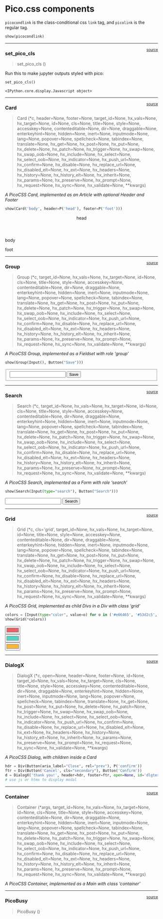 # Pico.css components


<!-- WARNING: THIS FILE WAS AUTOGENERATED! DO NOT EDIT! -->

`picocondlink` is the class-conditional css `link` tag, and `picolink`
is the regular tag.

``` python
show(picocondlink)
```

<link rel="stylesheet" href="https://cdn.jsdelivr.net/npm/@picocss/pico@latest/css/pico.conditional.min.css">
<style>:root { --pico-font-size: 100%; }</style>

------------------------------------------------------------------------

<a
href="https://github.com/AnswerDotAI/fasthtml/blob/main/fasthtml/pico.py#L30"
target="_blank" style="float:right; font-size:smaller">source</a>

### set_pico_cls

>  set_pico_cls ()

Run this to make jupyter outputs styled with pico:

``` python
set_pico_cls()
```

    <IPython.core.display.Javascript object>

------------------------------------------------------------------------

<a
href="https://github.com/AnswerDotAI/fasthtml/blob/main/fasthtml/pico.py#L49"
target="_blank" style="float:right; font-size:smaller">source</a>

### Card

>  Card (*c, header=None, footer=None, target_id=None, hx_vals=None,
>            hx_target=None, id=None, cls=None, title=None, style=None,
>            accesskey=None, contenteditable=None, dir=None, draggable=None,
>            enterkeyhint=None, hidden=None, inert=None, inputmode=None,
>            lang=None, popover=None, spellcheck=None, tabindex=None,
>            translate=None, hx_get=None, hx_post=None, hx_put=None,
>            hx_delete=None, hx_patch=None, hx_trigger=None, hx_swap=None,
>            hx_swap_oob=None, hx_include=None, hx_select=None,
>            hx_select_oob=None, hx_indicator=None, hx_push_url=None,
>            hx_confirm=None, hx_disable=None, hx_replace_url=None,
>            hx_disabled_elt=None, hx_ext=None, hx_headers=None,
>            hx_history=None, hx_history_elt=None, hx_inherit=None,
>            hx_params=None, hx_preserve=None, hx_prompt=None, hx_request=None,
>            hx_sync=None, hx_validate=None, **kwargs)

*A PicoCSS Card, implemented as an Article with optional Header and
Footer*

``` python
show(Card('body', header=P('head'), footer=P('foot')))
```

<article>
  <header><p>head</p>
</header>
body
  <footer><p>foot</p>
</footer>
</article>

------------------------------------------------------------------------

<a
href="https://github.com/AnswerDotAI/fasthtml/blob/main/fasthtml/pico.py#L57"
target="_blank" style="float:right; font-size:smaller">source</a>

### Group

>  Group (*c, target_id=None, hx_vals=None, hx_target=None, id=None,
>             cls=None, title=None, style=None, accesskey=None,
>             contenteditable=None, dir=None, draggable=None, enterkeyhint=None,
>             hidden=None, inert=None, inputmode=None, lang=None, popover=None,
>             spellcheck=None, tabindex=None, translate=None, hx_get=None,
>             hx_post=None, hx_put=None, hx_delete=None, hx_patch=None,
>             hx_trigger=None, hx_swap=None, hx_swap_oob=None, hx_include=None,
>             hx_select=None, hx_select_oob=None, hx_indicator=None,
>             hx_push_url=None, hx_confirm=None, hx_disable=None,
>             hx_replace_url=None, hx_disabled_elt=None, hx_ext=None,
>             hx_headers=None, hx_history=None, hx_history_elt=None,
>             hx_inherit=None, hx_params=None, hx_preserve=None, hx_prompt=None,
>             hx_request=None, hx_sync=None, hx_validate=None, **kwargs)

*A PicoCSS Group, implemented as a Fieldset with role ‘group’*

``` python
show(Group(Input(), Button("Save")))
```

<fieldset role="group">
  <input>
  <button>Save</button>
</fieldset>

------------------------------------------------------------------------

<a
href="https://github.com/AnswerDotAI/fasthtml/blob/main/fasthtml/pico.py#L63"
target="_blank" style="float:right; font-size:smaller">source</a>

### Search

>  Search (*c, target_id=None, hx_vals=None, hx_target=None, id=None,
>              cls=None, title=None, style=None, accesskey=None,
>              contenteditable=None, dir=None, draggable=None,
>              enterkeyhint=None, hidden=None, inert=None, inputmode=None,
>              lang=None, popover=None, spellcheck=None, tabindex=None,
>              translate=None, hx_get=None, hx_post=None, hx_put=None,
>              hx_delete=None, hx_patch=None, hx_trigger=None, hx_swap=None,
>              hx_swap_oob=None, hx_include=None, hx_select=None,
>              hx_select_oob=None, hx_indicator=None, hx_push_url=None,
>              hx_confirm=None, hx_disable=None, hx_replace_url=None,
>              hx_disabled_elt=None, hx_ext=None, hx_headers=None,
>              hx_history=None, hx_history_elt=None, hx_inherit=None,
>              hx_params=None, hx_preserve=None, hx_prompt=None,
>              hx_request=None, hx_sync=None, hx_validate=None, **kwargs)

*A PicoCSS Search, implemented as a Form with role ‘search’*

``` python
show(Search(Input(type="search"), Button("Search")))
```

<form enctype="multipart/form-data" role="search">
  <input type="search">
  <button>Search</button>
</form>

------------------------------------------------------------------------

<a
href="https://github.com/AnswerDotAI/fasthtml/blob/main/fasthtml/pico.py#L69"
target="_blank" style="float:right; font-size:smaller">source</a>

### Grid

>  Grid (*c, cls='grid', target_id=None, hx_vals=None, hx_target=None,
>            id=None, title=None, style=None, accesskey=None,
>            contenteditable=None, dir=None, draggable=None, enterkeyhint=None,
>            hidden=None, inert=None, inputmode=None, lang=None, popover=None,
>            spellcheck=None, tabindex=None, translate=None, hx_get=None,
>            hx_post=None, hx_put=None, hx_delete=None, hx_patch=None,
>            hx_trigger=None, hx_swap=None, hx_swap_oob=None, hx_include=None,
>            hx_select=None, hx_select_oob=None, hx_indicator=None,
>            hx_push_url=None, hx_confirm=None, hx_disable=None,
>            hx_replace_url=None, hx_disabled_elt=None, hx_ext=None,
>            hx_headers=None, hx_history=None, hx_history_elt=None,
>            hx_inherit=None, hx_params=None, hx_preserve=None, hx_prompt=None,
>            hx_request=None, hx_sync=None, hx_validate=None, **kwargs)

*A PicoCSS Grid, implemented as child Divs in a Div with class ‘grid’*

``` python
colors = [Input(type="color", value=o) for o in ('#e66465', '#53d2c5', '#f6b73c')]
show(Grid(*colors))
```

<div class="grid">
  <div><input type="color" value="#e66465">
</div>
  <div><input type="color" value="#53d2c5">
</div>
  <div><input type="color" value="#f6b73c">
</div>
</div>

------------------------------------------------------------------------

<a
href="https://github.com/AnswerDotAI/fasthtml/blob/main/fasthtml/pico.py#L76"
target="_blank" style="float:right; font-size:smaller">source</a>

### DialogX

>  DialogX (*c, open=None, header=None, footer=None, id=None,
>               target_id=None, hx_vals=None, hx_target=None, cls=None,
>               title=None, style=None, accesskey=None, contenteditable=None,
>               dir=None, draggable=None, enterkeyhint=None, hidden=None,
>               inert=None, inputmode=None, lang=None, popover=None,
>               spellcheck=None, tabindex=None, translate=None, hx_get=None,
>               hx_post=None, hx_put=None, hx_delete=None, hx_patch=None,
>               hx_trigger=None, hx_swap=None, hx_swap_oob=None,
>               hx_include=None, hx_select=None, hx_select_oob=None,
>               hx_indicator=None, hx_push_url=None, hx_confirm=None,
>               hx_disable=None, hx_replace_url=None, hx_disabled_elt=None,
>               hx_ext=None, hx_headers=None, hx_history=None,
>               hx_history_elt=None, hx_inherit=None, hx_params=None,
>               hx_preserve=None, hx_prompt=None, hx_request=None, hx_sync=None,
>               hx_validate=None, **kwargs)

*A PicoCSS Dialog, with children inside a Card*

``` python
hdr = Div(Button(aria_label="Close", rel="prev"), P('confirm'))
ftr = Div(Button('Cancel', cls="secondary"), Button('Confirm'))
d = DialogX('thank you!', header=hdr, footer=ftr, open=None, id='dlgtest')
# use js or htmx to display modal
```

------------------------------------------------------------------------

<a
href="https://github.com/AnswerDotAI/fasthtml/blob/main/fasthtml/pico.py#L83"
target="_blank" style="float:right; font-size:smaller">source</a>

### Container

>  Container (*args, target_id=None, hx_vals=None, hx_target=None, id=None,
>                 cls=None, title=None, style=None, accesskey=None,
>                 contenteditable=None, dir=None, draggable=None,
>                 enterkeyhint=None, hidden=None, inert=None, inputmode=None,
>                 lang=None, popover=None, spellcheck=None, tabindex=None,
>                 translate=None, hx_get=None, hx_post=None, hx_put=None,
>                 hx_delete=None, hx_patch=None, hx_trigger=None, hx_swap=None,
>                 hx_swap_oob=None, hx_include=None, hx_select=None,
>                 hx_select_oob=None, hx_indicator=None, hx_push_url=None,
>                 hx_confirm=None, hx_disable=None, hx_replace_url=None,
>                 hx_disabled_elt=None, hx_ext=None, hx_headers=None,
>                 hx_history=None, hx_history_elt=None, hx_inherit=None,
>                 hx_params=None, hx_preserve=None, hx_prompt=None,
>                 hx_request=None, hx_sync=None, hx_validate=None, **kwargs)

*A PicoCSS Container, implemented as a Main with class ‘container’*

------------------------------------------------------------------------

<a
href="https://github.com/AnswerDotAI/fasthtml/blob/main/fasthtml/pico.py#L88"
target="_blank" style="float:right; font-size:smaller">source</a>

### PicoBusy

>  PicoBusy ()
